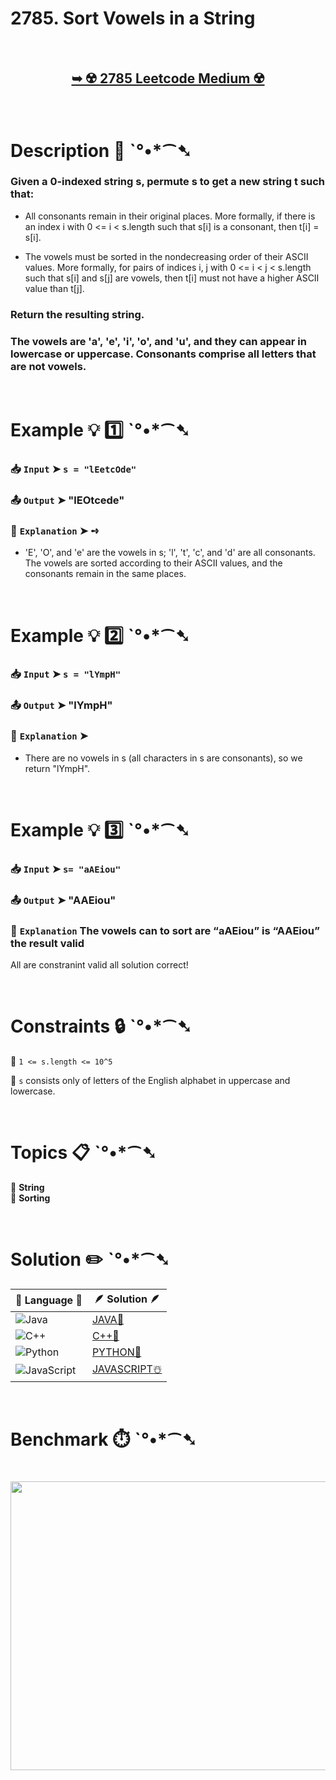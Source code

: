 # 2785. Sort Vowels in a String

</br>

<h2 align="center"> 

<a href="https://leetcode.com/problems/sort-vowels-in-a-string/description/?envType=daily-question&envId=2025-09-11"><strong>➥ ☢️ 2785 Leetcode Medium ☢️ </strong></a>
</h2>

</br>

# Description 📜 ˋ°•*⁀➷

### Given a 0-indexed string s, permute s to get a new string t such that:

- All consonants remain in their original places. More formally, if there is an index i with 0 <= i < s.length such that s[i] is a consonant, then t[i] = s[i].

- The vowels must be sorted in the nondecreasing order of their ASCII values. More formally, for pairs of indices i, j with 0 <= i < j < s.length such that s[i] and s[j] are vowels, then t[i] must not have a higher ASCII value than t[j].

### Return the resulting string.

### The vowels are 'a', 'e', 'i', 'o', and 'u', and they can appear in lowercase or uppercase. Consonants comprise all letters that are not vowels.

</br>

# Example 💡 1️⃣ ˋ°•*⁀➷

  ### 📥 `Input`  ➤ `s = "lEetcOde"`

  ### 📤 `Output`  ➤ "lEOtcede"

  ### 🔦 `Explanation`  ➤ ➺

  - 'E', 'O', and 'e' are the vowels in s; 'l', 't', 'c', and 'd' are all consonants. The vowels are sorted according to their ASCII values, and the consonants remain in the same places.

</br>

# Example 💡 2️⃣ ˋ°•*⁀➷

  ### 📥 `Input` ➤ `s = "lYmpH"`

  ### 📤 `Output`  ➤ "lYmpH"

  ### 🔦 `Explanation` ➤
  
  - There are no vowels in s (all characters in s are consonants), so we return "lYmpH".

</br>

# Example 💡 3️⃣ ˋ°•*⁀➷

  ### 📥 `Input` ➤ `s= "aAEiou"`

  ### 📤 `Output`  ➤ "AAEiou"

  ### 🔦 `Explanation`  The vowels can to sort are “aAEiou” is “AAEiou” the result valid

All are constranint valid all solution correct!

</br>

# Constraints 🔒 ˋ°•*⁀➷

🔹 `1 <= s.length <= 10^5` </br>

🔹 `s` consists only of letters of the English alphabet in uppercase and lowercase. </br>

</br>

# Topics 📋 ˋ°•*⁀➷

🔸 **String** </br>
🔸 **Sorting** </br>

</br>

# Solution ✏️ ˋ°•*⁀➷

| 📒 Language 📒  | 🪶 Solution 🪶 |
| ------------- | ------------- |
|  ![Java](https://img.shields.io/badge/java-%23ED8B00.svg?style=for-the-badge&logo=openjdk&logoColor=white)  | [JAVA🍁](https://github.com/Prakhar-002/LEETCODE/blob/main/%F0%9F%8D%84%20Daily%20Challenge%202025%20%F0%9F%8D%B3/%F0%9F%94%AC%20Examine%20Thoroughly%20%F0%9F%A7%AC/09%20Sep%20%F0%9F%8E%83/11%20-%2009%20-%202025%20---%202785.%20Sort%20Vowels%20in%20a%20String%20%E2%98%83%EF%B8%8F%20%F0%9F%8D%81%20%F0%9F%8D%B0%20%F0%9F%8E%B2/%F0%9F%8D%81JAVA%20-%202785.%20Sort%20Vowels%20in%20a%20String.java) |
|  ![C++](https://img.shields.io/badge/c++-%2300599C.svg?style=for-the-badge&logo=c%2B%2B&logoColor=white)  | [C++🎲](https://github.com/Prakhar-002/LEETCODE/blob/main/%F0%9F%8D%84%20Daily%20Challenge%202025%20%F0%9F%8D%B3/%F0%9F%94%AC%20Examine%20Thoroughly%20%F0%9F%A7%AC/09%20Sep%20%F0%9F%8E%83/11%20-%2009%20-%202025%20---%202785.%20Sort%20Vowels%20in%20a%20String%20%E2%98%83%EF%B8%8F%20%F0%9F%8D%81%20%F0%9F%8D%B0%20%F0%9F%8E%B2/%F0%9F%8E%B2CPP%20-%202785.%20Sort%20Vowels%20in%20a%20String.cpp)  |
|  ![Python](https://img.shields.io/badge/python-3670A0?style=for-the-badge&logo=python&logoColor=ffdd54)    | [PYTHON🍰](https://github.com/Prakhar-002/LEETCODE/blob/main/%F0%9F%8D%84%20Daily%20Challenge%202025%20%F0%9F%8D%B3/%F0%9F%94%AC%20Examine%20Thoroughly%20%F0%9F%A7%AC/09%20Sep%20%F0%9F%8E%83/11%20-%2009%20-%202025%20---%202785.%20Sort%20Vowels%20in%20a%20String%20%E2%98%83%EF%B8%8F%20%F0%9F%8D%81%20%F0%9F%8D%B0%20%F0%9F%8E%B2/%F0%9F%8D%B0PYTHON%20-%202785.%20Sort%20Vowels%20in%20a%20String.py) |
| ![JavaScript](https://img.shields.io/badge/javascript-%23323330.svg?style=for-the-badge&logo=javascript&logoColor=%23F7DF1E)   | [JAVASCRIPT☃️](https://github.com/Prakhar-002/LEETCODE/blob/main/%F0%9F%8D%84%20Daily%20Challenge%202025%20%F0%9F%8D%B3/%F0%9F%94%AC%20Examine%20Thoroughly%20%F0%9F%A7%AC/09%20Sep%20%F0%9F%8E%83/11%20-%2009%20-%202025%20---%202785.%20Sort%20Vowels%20in%20a%20String%20%E2%98%83%EF%B8%8F%20%F0%9F%8D%81%20%F0%9F%8D%B0%20%F0%9F%8E%B2/%E2%98%83%EF%B8%8FJAVASCRIPT%20-%202785.%20Sort%20Vowels%20in%20a%20String.js) |

</br>

# Benchmark ⏱️ ˋ°•*⁀➷

<h1  align="center" >

<img src ="https://github.com/user-attachments/assets/e23a2aae-caef-4027-b9d9-8ba4ba7607ac" width = "700px" height="462px" />

</h1>
